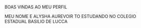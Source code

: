 BOAS VINDAS AO MEU PERFIL

MEU NOME E ALYSHA AUREVOIR
TO ESTUDANDO NO COLEGIO ESTADUAL BASILIO DE LUCCA
